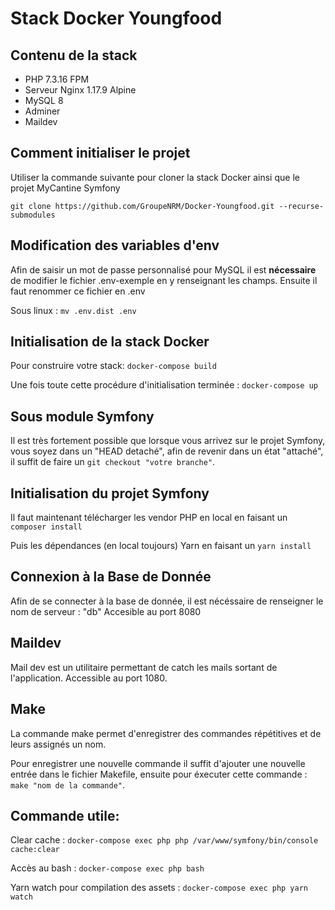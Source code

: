 # Stack Docker Youngfood

## Contenu de la stack 
* PHP 7.3.16 FPM
* Serveur Nginx 1.17.9 Alpine
* MySQL 8
* Adminer
* Maildev

## Comment initialiser le projet
Utiliser la commande suivante pour cloner la stack Docker ainsi que le projet MyCantine Symfony

```git clone https://github.com/GroupeNRM/Docker-Youngfood.git --recurse-submodules```

## Modification des variables d'env
Afin de saisir un mot de passe personnalisé pour MySQL il est **nécessaire** de modifier le fichier
.env-exemple en y renseignant les champs. Ensuite il faut renommer ce fichier en .env

Sous linux : ```mv .env.dist .env```

## Initialisation de la stack Docker
Pour construire votre stack:
```docker-compose build```

Une fois toute cette procédure d'initialisation terminée :
```docker-compose up```

## Sous module Symfony
Il est très fortement possible que lorsque vous arrivez sur le projet Symfony, vous soyez dans un "HEAD detaché", afin de revenir
dans un état "attaché", il suffit de faire un ```git checkout "votre branche"```.

## Initialisation du projet Symfony
Il faut maintenant télécharger les vendor PHP en local en faisant un ```composer install```

Puis les dépendances (en local toujours) Yarn en faisant un ```yarn install```

## Connexion à la Base de Donnée
Afin de se connecter à la base de donnée, il est nécéssaire de renseigner le nom de serveur : "db"
Accesible au port 8080

## Maildev
Mail dev est un utilitaire permettant de catch les mails sortant de l'application. 
Accessible au port 1080.

## Make
La commande make permet d'enregistrer des commandes répétitives et de leurs assignés un nom.

Pour enregistrer une nouvelle commande il suffit d'ajouter une nouvelle entrée dans le fichier Makefile, ensuite pour éxecuter cette commande :
```make "nom de la commande"```.

## Commande utile:
Clear cache :
```docker-compose exec php php /var/www/symfony/bin/console cache:clear```

Accès au bash :
```docker-compose exec php bash```

Yarn watch pour compilation des assets :
```docker-compose exec php yarn watch```
